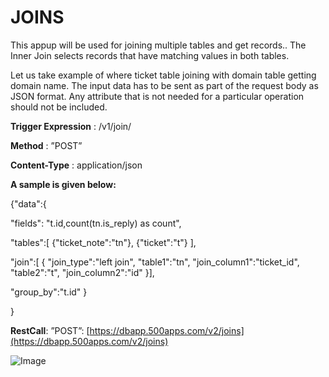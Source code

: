 JOINS
=======

This appup will be used for joining multiple tables and get records..
The Inner Join selects records that have matching values in both tables.
 
 
Let us take example of where ticket table joining with domain table getting domain name.
The input data has to be sent as part of the request body as JSON format. Any attribute that is not needed for a particular operation should not be included.   

 
**Trigger Expression** : /v1/join/

**Method** : ”POST”

**Content-Type** : application/json

**A sample is given below:**

{"data":{

"fields": "t.id,count(tn.is_reply) as count",

"tables":[
{"ticket_note":"tn"},
{"ticket":"t"}
],

"join":[
{
"join_type":"left join", 
"table1":"tn",
"join_column1":"ticket_id",
"table2":"t",
"join_column2":"id"
}],

"group_by":"t.id"
}

}

**RestCall**: ”POST”: [https://dbapp.500apps.com/v2/joins](https://dbapp.500apps.com/v2/joins)

![Image](Icon-pictures.png "image")
